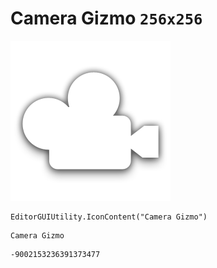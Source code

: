 # Camera Gizmo `256x256`
<img src="/img/Camera%20Gizmo.png" width=256 height=256>

``` CSharp
EditorGUIUtility.IconContent("Camera Gizmo")
```
```
Camera Gizmo
```
```
-9002153236391373477
```
